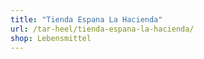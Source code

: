```yaml
---
title: "Tienda Espana La Hacienda"
url: /tar-heel/tienda-espana-la-hacienda/
shop: Lebensmittel
---
```

